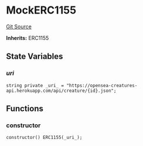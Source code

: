 # MockERC1155
[Git Source](https://github.com/Mill1995/VABDAO/blob/4914bdc306cbdb860037485ce4bcebbfdd390c9f/contracts/mocks/MockERC1155.sol)

**Inherits:**
ERC1155


## State Variables
### _uri_

```solidity
string private _uri_ = "https://opensea-creatures-api.herokuapp.com/api/creature/{id}.json";
```


## Functions
### constructor


```solidity
constructor() ERC1155(_uri_);
```

